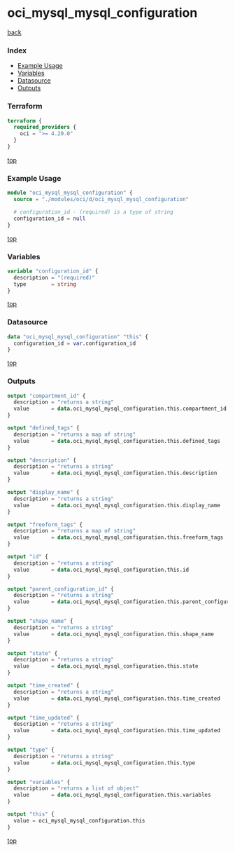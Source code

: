 # oci_mysql_mysql_configuration

[back](../oci.md)

### Index

- [Example Usage](#example-usage)
- [Variables](#variables)
- [Datasource](#datasource)
- [Outputs](#outputs)

### Terraform

```terraform
terraform {
  required_providers {
    oci = ">= 4.20.0"
  }
}
```

[top](#index)

### Example Usage

```terraform
module "oci_mysql_mysql_configuration" {
  source = "./modules/oci/d/oci_mysql_mysql_configuration"

  # configuration_id - (required) is a type of string
  configuration_id = null
}
```

[top](#index)

### Variables

```terraform
variable "configuration_id" {
  description = "(required)"
  type        = string
}
```

[top](#index)

### Datasource

```terraform
data "oci_mysql_mysql_configuration" "this" {
  configuration_id = var.configuration_id
}
```

[top](#index)

### Outputs

```terraform
output "compartment_id" {
  description = "returns a string"
  value       = data.oci_mysql_mysql_configuration.this.compartment_id
}

output "defined_tags" {
  description = "returns a map of string"
  value       = data.oci_mysql_mysql_configuration.this.defined_tags
}

output "description" {
  description = "returns a string"
  value       = data.oci_mysql_mysql_configuration.this.description
}

output "display_name" {
  description = "returns a string"
  value       = data.oci_mysql_mysql_configuration.this.display_name
}

output "freeform_tags" {
  description = "returns a map of string"
  value       = data.oci_mysql_mysql_configuration.this.freeform_tags
}

output "id" {
  description = "returns a string"
  value       = data.oci_mysql_mysql_configuration.this.id
}

output "parent_configuration_id" {
  description = "returns a string"
  value       = data.oci_mysql_mysql_configuration.this.parent_configuration_id
}

output "shape_name" {
  description = "returns a string"
  value       = data.oci_mysql_mysql_configuration.this.shape_name
}

output "state" {
  description = "returns a string"
  value       = data.oci_mysql_mysql_configuration.this.state
}

output "time_created" {
  description = "returns a string"
  value       = data.oci_mysql_mysql_configuration.this.time_created
}

output "time_updated" {
  description = "returns a string"
  value       = data.oci_mysql_mysql_configuration.this.time_updated
}

output "type" {
  description = "returns a string"
  value       = data.oci_mysql_mysql_configuration.this.type
}

output "variables" {
  description = "returns a list of object"
  value       = data.oci_mysql_mysql_configuration.this.variables
}

output "this" {
  value = oci_mysql_mysql_configuration.this
}
```

[top](#index)